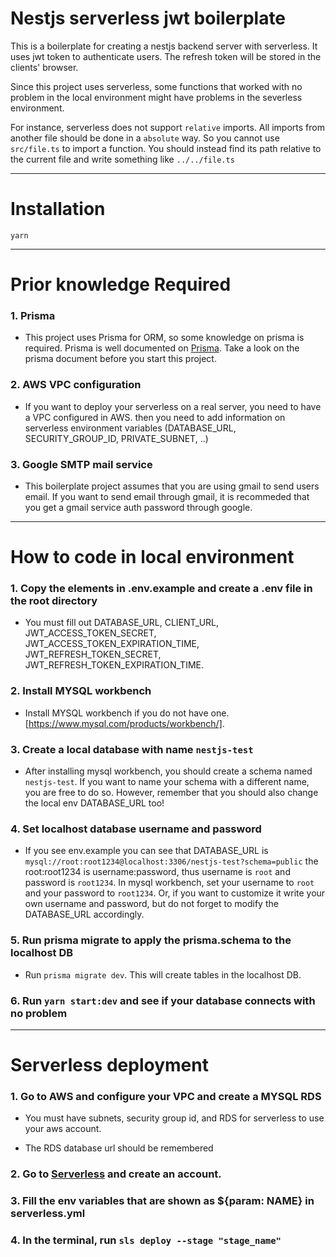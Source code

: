 # Nestjs serverless jwt boilerplate

This is a boilerplate for creating a nestjs backend server with serverless. It uses jwt token to authenticate users. The refresh token will be stored in the clients' browser.

Since this project uses serverless, some functions that worked with no problem in the local environment might have problems in the severless environment. 

For instance, serverless does not support `relative` imports. All imports from another file should be done in a `absolute` way. So you cannot use `src/file.ts` to import a function. You should instead find its path relative to the current file and write something like `../../file.ts`

<hr/>

# Installation

`yarn`

<hr/>

# Prior knowledge Required

### 1. Prisma

- This project uses Prisma for ORM, so some knowledge on prisma is required. Prisma is well documented on [Prisma](https://www.prisma.io/docs/concepts). Take a look on the prisma document before you start this project.

### 2. AWS VPC configuration

- If you want to deploy your serverless on a real server, you need to have a VPC configured in AWS. then you need to add information on serverless environment variables (DATABASE_URL, SECURITY_GROUP_ID, PRIVATE_SUBNET, ..)

### 3. Google SMTP mail service

- This boilerplate project assumes that you are using gmail to send users email. If you want to send email through gmail, it is recommeded that you get a gmail service auth password through google.

<hr/>

# How to code in local environment

### 1. Copy the elements in .env.example and create a .env file in the root directory

- You must fill out DATABASE_URL, CLIENT_URL, JWT_ACCESS_TOKEN_SECRET, JWT_ACCESS_TOKEN_EXPIRATION_TIME, JWT_REFRESH_TOKEN_SECRET, JWT_REFRESH_TOKEN_EXPIRATION_TIME. 

### 2. Install MYSQL workbench

- Install MYSQL workbench if you do not have one. [https://www.mysql.com/products/workbench/].

### 3. Create a local database with name `nestjs-test`

- After installing mysql workbench, you should create a schema named `nestjs-test`. If you want to name your schema with a different name, you are free to do so. However, remember that you should also change the local env DATABASE_URL too!

### 4. Set localhost database username and password 

- If you see env.example you can see that DATABASE_URL is `mysql://root:root1234@localhost:3306/nestjs-test?schema=public` the root:root1234 is username:password, thus username is `root` and password is `root1234`. In mysql workbench, set your username to `root` and your password to `root1234`. Or, if you want to customize it write your own username and password, but do not forget to modify the DATABASE_URL accordingly.

### 5. Run prisma migrate to apply the prisma.schema to the localhost DB 

- Run `prisma migrate dev`. This will create tables in the localhost DB.

### 6. Run `yarn start:dev` and see if your database connects with no problem

<hr/>

# Serverless deployment

### 1. Go to AWS and configure your VPC and create a MYSQL RDS

- You must have subnets, security group id, and RDS for serverless to use your aws account.

- The RDS database url should be remembered

### 2. Go to [Serverless](https://www.serverless.com/) and create an account.

### 3. Fill the env variables that are shown as ${param: NAME} in serverless.yml

### 4. In the terminal, run `sls deploy --stage "stage_name"`

